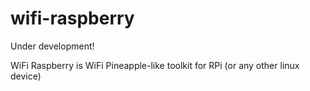 # wifi-raspberry

Under development!

WiFi Raspberry is WiFi Pineapple-like toolkit for RPi (or any other linux device)


